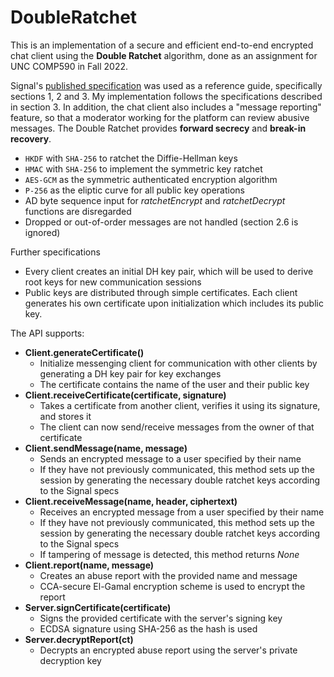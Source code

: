# DoubleRatchet

This is an implementation of a secure and efficient end-to-end encrypted chat client using the **Double Ratchet** algorithm, done as an assignment for UNC COMP590 in 
Fall 2022.

Signal's [published specification](https://signal.org/docs/specifications/doubleratchet/) was used as a reference guide, specifically sections 1, 2 and 3. My
implementation follows the specifications described in section 3. In addition, the chat client also includes a "message reporting" feature, so that a moderator working
for the platform can review abusive messages. The Double Ratchet provides **forward secrecy** and **break-in recovery**.

- `HKDF` with `SHA-256` to ratchet the Diffie-Hellman keys
- `HMAC` with `SHA-256` to implement the symmetric key ratchet
- `AES-GCM` as the symmetric authenticated encryption algorithm
- `P-256` as the eliptic curve for all public key operations
- AD byte sequence input for *ratchetEncrypt* and *ratchetDecrypt* functions are disregarded
- Dropped or out-of-order messages are not handled (section 2.6 is ignored)

Further specifications
- Every client creates an initial DH key pair, which will be used to derive root keys for new communication sessions
- Public keys are distributed through simple certificates. Each client generates his own certificate upon initialization which includes its public key.

The API supports:
- **Client.generateCertificate()**
  - Initialize messenging client for communication with other clients by generating a DH key pair for key exchanges
  - The certificate contains the name of the user and their public key
- **Client.receiveCertificate(certificate, signature)**
  - Takes a certificate from another client, verifies it using its signature, and stores it
  - The client can now send/receive messages from the owner of that certificate
- **Client.sendMessage(name, message)**
  - Sends an encrypted message to a user specified by their name
  - If they have not previously communicated, this method sets up the session by generating the necessary double ratchet keys according to the Signal specs
- **Client.receiveMessage(name, header, ciphertext)**
  - Receives an encrypted message from a user specified by their name
  - If they have not previously communicated, this method sets up the session by generating the necessary double ratchet keys according to the Signal specs
  - If tampering of message is detected, this method returns *None*
- **Client.report(name, message)**
  - Creates an abuse report with the provided name and message
  - CCA-secure El-Gamal encryption scheme is used to encrypt the report
- **Server.signCertificate(certificate)**
  - Signs the provided certificate with the server's signing key
  - ECDSA signature using SHA-256 as the hash is used
- **Server.decryptReport(ct)**
  - Decrypts an encrypted abuse report using the server's private decryption key
